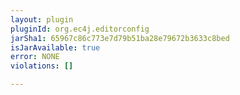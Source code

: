 ```yaml
---
layout: plugin
pluginId: org.ec4j.editorconfig
jarSha1: 65967c86c773e7d79b51ba28e79672b3633c8bed
isJarAvailable: true
error: NONE
violations: []

---
```

